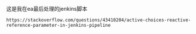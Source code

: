 这是我在ea最后处理的jenkins脚本

```
https://stackoverflow.com/questions/43410204/active-choices-reactive-reference-parameter-in-jenkins-pipeline
```

